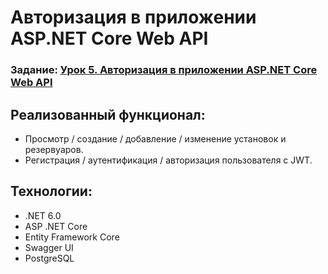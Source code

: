 # Авторизация в приложении ASP.NET Core Web API
### Задание: [Урок 5. Авторизация в приложении ASP.NET Core Web API](https://clck.ru/33kcvz) 
## Реализованный функционал:
- Просмотр / создание / добавление / изменение установок и резервуаров.
- Регистрация / аутентификация / авторизация пользователя с JWT.
## Технологии: 
- .NET 6.0
- ASP .NET Core
- Entity Framework Core
- Swagger UI
- PostgreSQL
